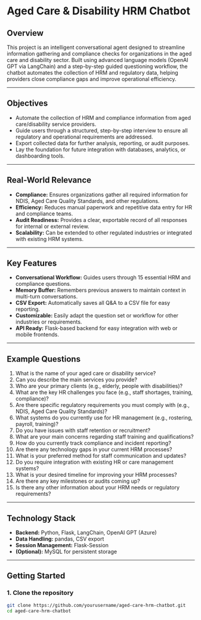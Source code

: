 # Aged Care & Disability HRM Chatbot

## Overview

This project is an intelligent conversational agent designed to streamline information gathering and compliance checks for organizations in the aged care and disability sector. Built using advanced language models (OpenAI GPT via LangChain) and a step-by-step guided questioning workflow, the chatbot automates the collection of HRM and regulatory data, helping providers close compliance gaps and improve operational efficiency.

---

## Objectives

- Automate the collection of HRM and compliance information from aged care/disability service providers.
- Guide users through a structured, step-by-step interview to ensure all regulatory and operational requirements are addressed.
- Export collected data for further analysis, reporting, or audit purposes.
- Lay the foundation for future integration with databases, analytics, or dashboarding tools.

---

## Real-World Relevance

- **Compliance:** Ensures organizations gather all required information for NDIS, Aged Care Quality Standards, and other regulations.
- **Efficiency:** Reduces manual paperwork and repetitive data entry for HR and compliance teams.
- **Audit Readiness:** Provides a clear, exportable record of all responses for internal or external review.
- **Scalability:** Can be extended to other regulated industries or integrated with existing HRM systems.

---

## Key Features

- **Conversational Workflow:** Guides users through 15 essential HRM and compliance questions.
- **Memory Buffer:** Remembers previous answers to maintain context in multi-turn conversations.
- **CSV Export:** Automatically saves all Q&A to a CSV file for easy reporting.
- **Customizable:** Easily adapt the question set or workflow for other industries or requirements.
- **API Ready:** Flask-based backend for easy integration with web or mobile frontends.

---

## Example Questions

1. What is the name of your aged care or disability service?
2. Can you describe the main services you provide?
3. Who are your primary clients (e.g., elderly, people with disabilities)?
4. What are the key HR challenges you face (e.g., staff shortages, training, compliance)?
5. Are there specific regulatory requirements you must comply with (e.g., NDIS, Aged Care Quality Standards)?
6. What systems do you currently use for HR management (e.g., rostering, payroll, training)?
7. Do you have issues with staff retention or recruitment?
8. What are your main concerns regarding staff training and qualifications?
9. How do you currently track compliance and incident reporting?
10. Are there any technology gaps in your current HRM processes?
11. What is your preferred method for staff communication and updates?
12. Do you require integration with existing HR or care management systems?
13. What is your desired timeline for improving your HRM processes?
14. Are there any key milestones or audits coming up?
15. Is there any other information about your HRM needs or regulatory requirements?

---

## Technology Stack

- **Backend:** Python, Flask, LangChain, OpenAI GPT (Azure)
- **Data Handling:** pandas, CSV export
- **Session Management:** Flask-Session
- **(Optional):** MySQL for persistent storage

---

## Getting Started

### 1. Clone the repository

```bash
git clone https://github.com/yourusername/aged-care-hrm-chatbot.git
cd aged-care-hrm-chatbot
